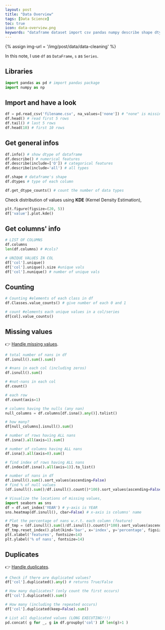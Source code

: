 ```yaml
---
layout: post
title: "Data Overview"
tags: [Data Science]
toc: true
icon: data-overview.png
keywords: "dataframe dataset import csv pandas numpy describe shape dtype list of columns counting missing values NaNs null heatmap seaborn check duplicate show all deal handle processing KDE Kernel Density Estimation values distribution bar plot visuzlize visualization null values percentage features"
---
```


{% assign img-url = '/img/post/data/data-cleaning' %}

In this note, I use `df` as `DataFrame`, `s` as `Series`.

## Libraries

~~~ python
import pandas as pd # import pandas package
import numpy as np
~~~

## Import and have a look

~~~ python
df = pd.read_csv('filename.csv', na_values=['none']) # "none" is missing data
df.head() # read first 5 rows
df.tail() # last 5 rows
df.head(10) # first 10 rows
~~~

## Get general infos

~~~ python
df.info() # show dtype of dataframe
df.describe() # numerical features
df.describe(include=['O']) # categorical features
df.describe(include='all') # all types

df.shape # dataframe's shape
df.dtypes # type of each column

df.get_dtype_counts() # count the number of data types
~~~

Check distribution of values using **KDE** (Kernel Density Estimation),

~~~ python
plt.figure(figsize=(20, 5))
df['value'].plot.kde()
~~~

## Get columns' info

<div class="col-2-equal">

~~~ python
# LIST OF COLUMNS
df.columns
len(df.columns) # #cols?
~~~

~~~ python
# UNIQUE VALUES IN COL
df['col'].unique()
df['col'].unique().size #unique vals
df['col'].nunique() # number of unique vals
~~~
</div>

## Counting

~~~ python
# Counting #elements of each class in df
df.Classes.value_counts() # give number of each 0 and 1
~~~

``` python
# count #elements each unique values in a col/series
df[col].value_counts()
```

## Missing values

👉 [Handle missing values](/data-preprocessing-cleaning#deal-with-missing-values-nan).

<div class="col-2-equal">

``` python
# total number of nans in df
df.isnull().sum().sum()
```

~~~ python
# #nans in each col (including zeros)
df.isnull().sum()
~~~

``` python
# #not-nans in each col
df.count()

# each row
df.count(axis=1)
```

~~~ python
# columns having the nulls (any nan)
null_columns = df.columns[df.isna().any()].tolist()

# how many?
df[null_columns].isnull().sum()
~~~

~~~ python
# number of rows having ALL nans
df.isna().all(axis=1).sum()
~~~

~~~ python
# number of columns having ALL nans
df.isna().all(axis=0).sum()
~~~

~~~ python
# find index of rows having ALL nans
df.index[df.isna().all(axis=1)].to_list()
~~~
</div>

~~~ python
# number of nans in df
df.isnull().sum().sort_values(ascending=False)
# find % of null values
(df.isnull().sum()/df.isnull().count()*100).sort_values(ascending=False)
~~~

~~~ python
# Visualize the locations of missing values,
import seaborn as sns
df = df.set_index('YEAR') # y-axis is YEAR
sns.heatmap(df.isnull(), cbar=False) # x-axis is columns' name
~~~

``` python
# Plot the percentage of nans w.r.t. each column (feature)
df_tmp = (df.isnull().sum()/df.isnull().count()*100).sort_values(ascending=False).to_frame(name='percentage')
df_tmp.reset_index().plot(kind='bar', x='index', y='percentage', figsize=(20,5))
plt.xlabel('features', fontsize=14)
plt.ylabel('% of nans', fontsize=14)
```

## Duplicates

👉 [Handle duplicates](/data-preprocessing-cleaning#drop-duplicates).

~~~ python
# Check if there are duplicated values?
df['col'].duplicated().any() # returns True/False
~~~

~~~ python
# How many duplicates? (only count the first occurs)
df['col'].duplicated().sum()
~~~

~~~ python
# How many (including the repeated occurs)
df['col'].duplicated(keep=False).sum()
~~~

~~~ python
# List all duplicated values (LONG EXECUTING!!!)
pd.concat( g for _, g in df.groupby('col') if len(g)>1 )
~~~



